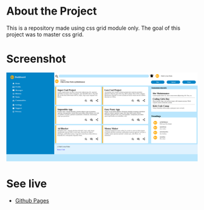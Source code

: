 # About the Project

This is a repository made using css grid module only. The goal of this project was to master css grid.

# Screenshot

![screenshot](./screenshot.png)

# See live
- [Github Pages](https://fideldemoz.github.io/dashboard)